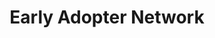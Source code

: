 ---
layout: post
title: Early Adopter Network
site: http://www.earlyadopternetwork.com/
image: http://files.tnyu.org/projects/earlyadopter.png
creator:
  - name: Noah Deutsch
    school: NYU
    twitter: 
    eboard: false
    current: false
launchdate:
demodays: April 2014
---